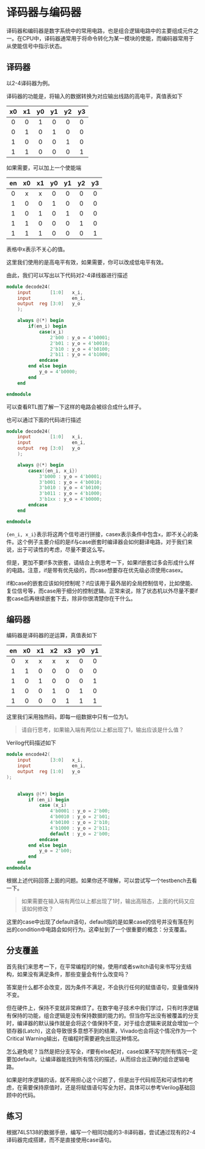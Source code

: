 # 译码器与编码器

译码器和编码器是数字系统中的常用电路，也是组合逻辑电路中的主要组成元件之一。在CPU中，译码器通常用于将命令转化为某一模块的使能，而编码器常用于从使能信号中指示状态。

## 译码器

以2-4译码器为例。  

译码器的功能是，将输入的数据转换为对应输出线路的高电平，真值表如下  

| x0 | x1 | y0 | y1 | y2 | y3 
| :--: | :--: | :--: | :--: | :--: | :--: |
| 0 | 0 | 1 | 0 | 0 | 0 |
| 0 | 1 | 0 | 1 | 0 | 0 |
| 1 | 0 | 0 | 0 | 1 | 0 |
| 1 | 1 | 0 | 0 | 0 | 1 |  

如果需要，可以加上一个使能端  

| en | x0 | x1 | y0 | y1 | y2 | y3 
| :--: | :--: | :--: | :--: | :--: | :--: | :--: |
| 0 | x | x | 0 | 0 | 0 | 0 |
| 1 | 0 | 0 | 1 | 0 | 0 | 0 |
| 1 | 0 | 1 | 0 | 1 | 0 | 0 |
| 1 | 1 | 0 | 0 | 0 | 1 | 0 |
| 1 | 1 | 1 | 0 | 0 | 0 | 1 |  

表格中x表示不关心的值。  

这里我们使用的是高电平有效，如果需要，你可以改成低电平有效。  

由此，我们可以写出以下代码对2-4译线器进行描述  

```verilog
module decode24(
    input       [1:0]   x_i,
    input               en_i,
    output  reg [3:0]   y_o
    );

    always @(*) begin
        if(en_i) begin
            case(x_i)
                2'b00 : y_o = 4'b0001;
                2'b01 : y_o = 4'b0010;
                2'b10 : y_o = 4'b0100;
                2'b11 : y_o = 4'b1000;
            endcase
        end else begin
            y_o = 4'b0000;
        end
    end

endmodule
```
可以查看RTL图了解一下这样的电路会被综合成什么样子。  

也可以通过下面的代码进行描述  

```verilog
module decode24(
    input       [1:0]   x_i,
    input               en_i,
    output  reg [3:0]   y_o
    );

    always @(*) begin
        casex({en_i, x_i})
            3'b000 : y_o = 4'b0001;
            3'b001 : y_o = 4'b0010;
            3'b010 : y_o = 4'b0100;
            3'b011 : y_o = 4'b1000;
            3'b1xx : y_o = 4'b0000;
        endcase
    end

endmodule
```

`{en_i, x_i}`表示将这两个信号进行拼接，casex表示条件中包含`x`，即不关心的条件。这个例子主要介绍的是if与case嵌套时编译器会如何翻译电路，对于我们来说，出于可读性的考虑，尽量不要这么写。  

但是，更加不要if多次嵌套，请结合上例思考一下，如果if嵌套过多会形成什么样的电路。注意，if是带有优先级的，而case想要存在优先级必须使用casex。  

if和case的嵌套应该如何控制呢？if应该用于最外层的全局控制信号，比如使能、复位信号等，而case用于细分的控制逻辑。正常来说，除了状态机以外尽量不要if套case后再继续嵌套下去，除非你很清楚你在干什么。  

## 编码器

编码器是译码器的逆运算，真值表如下  

| en | x0 | x1 | x2 | x3 | y0 | y1 
| :--: | :--: | :--: | :--: | :--: | :--: | :--: |
| 0 | x | x | x | x | 0 | 0 |
| 1 | 1 | 0 | 0 | 0 | 0 | 0 |
| 1 | 0 | 1 | 0 | 0 | 0 | 1 |
| 1 | 0 | 0 | 1 | 0 | 1 | 0 |
| 1 | 0 | 0 | 0 | 1 | 1 | 1 |  

这里我们采用独热码，即每一组数据中只有一位为1。  

>请自行思考，如果输入端有两位以上都出现了1，输出应该是什么值？   

Verilog代码描述如下
```verilog  
module encode42(
    input       [3:0]   x_i,
    input               en_i,
    output  reg [1:0]   y_o
);
    

    always @(*) begin
        if (en_i) begin
            case (x_i)
                4'b0001 : y_o = 2'b00;
                4'b0010 : y_o = 2'b01;
                4'b0100 : y_o = 2'b10;
                4'b1000 : y_o = 2'b11;
                default : y_o = 2'b00;
            endcase
        end else begin
            y_o = 2'b00;
        end
    end
endmodule
```
根据上述代码回答上面的问题。如果你还不理解，可以尝试写一个testbench去看一下。

>如果需要在输入端有两位以上都出现了1时，输出高阻态，上面的代码又应该如何修改？ 

这里的case中出现了default语句，default指的是如果case的信号并没有落在列出的condition中电路会如何行为。这牵扯到了一个很重要的概念：分支覆盖。

## 分支覆盖

首先我们来思考一下，在平常编程的时候，使用if或者switch语句来书写分支结构，如果没有满足条件，那些变量会有什么改变吗？ 

答案是什么都不会改变，因为条件不满足，不会执行任何的赋值语句，变量值保持不变。  

但在硬件上，保持不变就非常麻烦了。在数字电子技术中我们学过，只有时序逻辑有保持的功能，组合逻辑是没有保持数据的能力的。但当你写出没有被覆盖的分支时，编译器的默认操作就是会将这个值保持不变，对于组合逻辑来说就会增加一个锁存器(Latch)，这会导致很多意想不到的结果，Vivado也会将这个情况作为一个Critical Warning输出，在编程时需要避免出现这种情况。  

怎么避免呢？当然是把分支写全，if要有else配对，case如果不写完所有情况一定要加default，让编译器能找到所有情况的描述，从而综合出正确的组合逻辑电路。  

如果是时序逻辑的话，就不用担心这个问题了，但是出于代码规范和可读性的考虑，在需要保持原值时，还是将赋值语句写全为好。具体可以参考Verilog基础回顾中的代码。  

## 练习

根据74LS138的数据手册，编写一个相同功能的3-8译码器，尝试通过现有的2-4译码器完成搭建，而不是直接使用case语句。